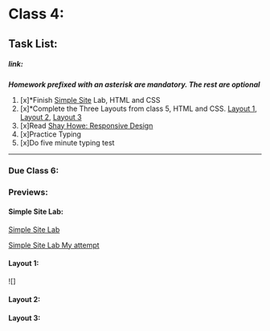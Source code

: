 # Class 4: 
## Task List:
##### link: 
***Homework prefixed with an asterisk are mandatory. The rest are optional***
1. [x]*Finish [Simple Site](https://communitytaught.org/img/resources/simple-site-lab.png) Lab, HTML and CSS
2. [x]*Complete the Three Layouts from class 5, HTML and CSS. [Layout 1](https://communitytaught.org/img/resources/layout1.png), [Layout 2](https://communitytaught.org/img/resources/layout2.png), [Layout 3](https://communitytaught.org/img/resources/layout3.png) 
3. [x]Read [Shay Howe: Responsive Design](https://learn.shayhowe.com/advanced-html-css/responsive-web-design/)
4. [x]Practice Typing
5. [x]Do five minute typing test    
---
### Due Class 6:


### Previews:

#### Simple Site Lab:

[Simple Site Lab](https://codepen.io/IROMEO/pen/dPoLwgd)

[Simple Site Lab My attempt](.)
#### Layout 1:

![]
#### Layout 2:

#### Layout 3:
